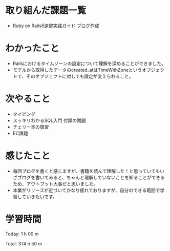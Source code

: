 # 取り組んだ課題一覧
- Ruby on Rails5速習実践ガイド ブログ作成

# わかったこと
- Railsにおけるタイムゾーンの設定について理解を深めることができました。
- モデルから取得したデータのcreated_atはTimeWithZoneというオブジェクトで、そのオブジェクトに対しても設定が変えられること。

# 次やること
- タイピング
- スッキリわかるSQL入門 付録の問題
- チェリー本の復習
- EC課題

# 感じたこと
- 毎回ブログを書くと感じますが、書籍を読んで理解した！と思っていてもいざブログを書いてみると、ちゃんと理解していないことを知ることができるため、アウトプット大事だと思いました。
- 本業がリリースが近づいてかなり疲れておりますが、自分のできる範囲で学習していきたいです。

# 学習時間
Today: 1 h 00 m

Total: 374 h 50 m


































































